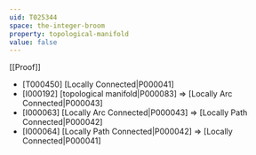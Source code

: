 ```yaml
---
uid: T025344
space: the-integer-broom
property: topological-manifold
value: false
---
```

[[Proof]]

* [T000450] [Locally Connected|P000041]
* [I000192] [topological manifold|P000083] => [Locally Arc Connected|P000043]
* [I000063] [Locally Arc Connected|P000043] => [Locally Path Connected|P000042]
* [I000064] [Locally Path Connected|P000042] => [Locally Connected|P000041]

